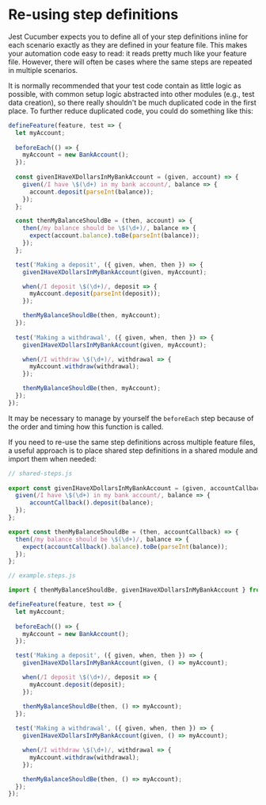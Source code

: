 # Re-using step definitions

Jest Cucumber expects you to define all of your step definitions inline for each scenario exactly as they are defined in your feature file. This makes your automation code easy to read: it reads pretty much like your feature file. However, there will often be cases where the same steps are repeated in multiple scenarios.

It is normally recommended that your test code contain as little logic as possible, with common setup logic abstracted into other modules (e.g., test data creation), so there really shouldn't be much duplicated code in the first place. To further reduce duplicated code, you could do something like this:

```javascript
defineFeature(feature, test => {
  let myAccount;
		
  beforeEach(() => {
    myAccount = new BankAccount();
  });
	
  const givenIHaveXDollarsInMyBankAccount = (given, account) => {
    given(/I have \$(\d+) in my bank account/, balance => {
      account.deposit(parseInt(balance));
    });
  };

  const thenMyBalanceShouldBe = (then, account) => {
    then(/my balance should be \$(\d+)/, balance => {
      expect(account.balance).toBe(parseInt(balance));
    });
  };

  test('Making a deposit', ({ given, when, then }) => {
    givenIHaveXDollarsInMyBankAccount(given, myAccount);

    when(/I deposit \$(\d+)/, deposit => {
      myAccount.deposit(parseInt(deposit));
    });

    thenMyBalanceShouldBe(then, myAccount);
  });
	
  test('Making a withdrawal', ({ given, when, then }) => {
    givenIHaveXDollarsInMyBankAccount(given, myAccount);

    when(/I withdraw \$(\d+)/, withdrawal => {
      myAccount.withdraw(withdrawal);
    });		

    thenMyBalanceShouldBe(then, myAccount);
  });
});
```
It may be necessary to manage by yourself the `beforeEach` step because of the order and timing how this function is called. 

If you need to re-use the same step definitions across multiple feature files, a useful approach is to place shared step definitions in a shared module and import them when needed:

```javascript
// shared-steps.js
	
export const givenIHaveXDollarsInMyBankAccount = (given, accountCallback) => {
  given(/I have \$(\d+) in my bank account/, balance => {
      accountCallback().deposit(balance);
  });
};

export const thenMyBalanceShouldBe = (then, accountCallback) => {
  then(/my balance should be \$(\d+)/, balance => {
    expect(accountCallback().balance).toBe(parseInt(balance));
  });
};
```

```javascript
// example.steps.js

import { thenMyBalanceShouldBe, givenIHaveXDollarsInMyBankAccount } from './shared-steps';

defineFeature(feature, test => {
  let myAccount;
		
  beforeEach(() => {
    myAccount = new BankAccount();
  });

  test('Making a deposit', ({ given, when, then }) => {
    givenIHaveXDollarsInMyBankAccount(given, () => myAccount);

    when(/I deposit \$(\d+)/, deposit => {
      myAccount.deposit(deposit);
    });

    thenMyBalanceShouldBe(then, () => myAccount);
  });
	
  test('Making a withdrawal', ({ given, when, then }) => {
    givenIHaveXDollarsInMyBankAccount(given, () => myAccount);

    when(/I withdraw \$(\d+)/, withdrawal => {
      myAccount.withdraw(withdrawal);
    });		

    thenMyBalanceShouldBe(then, () => myAccount);
  });
});
```
